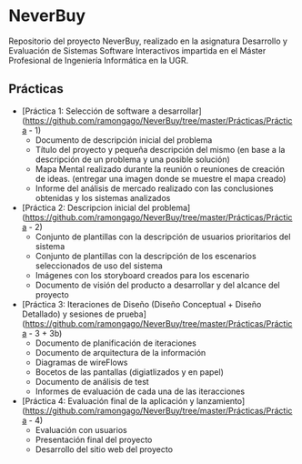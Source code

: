 # NeverBuy
Repositorio del proyecto NeverBuy, realizado en la asignatura Desarrollo y Evaluación de Sistemas Software Interactivos impartida en el Máster Profesional de Ingeniería Informática en la UGR.

## Prácticas

- [Práctica 1: Selección de software a desarrollar](https://github.com/ramongago/NeverBuy/tree/master/Prácticas/Práctica - 1)
  - Documento de descripción inicial del problema
  - Título del proyecto y pequeña descripción del mismo (en base a la descripción de un problema y una posible solución)
  - Mapa Mental realizado durante la reunión o reuniones de creación de ideas. (entregar una imagen donde se muestre el mapa creado)
  - Informe del análisis de mercado realizado con las conclusiones obtenidas y los sistemas analizados
- [Práctica 2: Descripcion inicial del problema](https://github.com/ramongago/NeverBuy/tree/master/Prácticas/Práctica - 2)
  - Conjunto de plantillas con la descripción de usuarios prioritarios del sistema
  - Conjunto de plantillas con la descripción de los escenarios seleccionados de uso del sistema
  - Imágenes con los storyboard creados para los escenario
  - Documento de visión del producto a desarrollar y del alcance del proyecto
- [Práctica 3: Iteraciones de Diseño (Diseño Conceptual + Diseño Detallado) y sesiones de prueba](https://github.com/ramongago/NeverBuy/tree/master/Prácticas/Práctica - 3 + 3b)
  - Documento de planificación de iteraciones
  - Documento de arquitectura de la información
  - Diagramas de wireFlows
  - Bocetos de las pantallas (digiatlizados y en papel)
  - Documento de análisis de test
  - Informes de evaluación de cada una de las iteracciones
- [Práctica 4: Evaluación final de la aplicación y lanzamiento](https://github.com/ramongago/NeverBuy/tree/master/Prácticas/Práctica - 4)
  - Evaluación con usuarios
  - Presentación final del proyecto
  - Desarrollo del sitio web del proyecto
